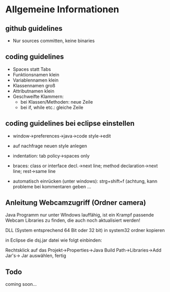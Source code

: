 Allgemeine Informationen
========================

github guidelines
-----------------
- Nur sources committen, keine binaries

coding guidelines
-----------------

- Spaces statt Tabs
- Funktionsnamen klein
- Variablennamen klein
- Klassennamen groß
- Attributnamen klein
- Geschweifte Klammern:
	- bei Klassen/Methoden: neue Zeile
	- bei if, while etc.: gleiche Zeile

coding guidelines bei eclipse einstellen
-----------------------------------------
- window->preferences->java->code style->edit
- auf nachfrage neuen style anlegen
- indentation: tab policy->spaces only
- braces: class or interface decl.->next line; method declaration->next line; rest->same line

- automatisch einrücken (unter windows): strg+shift+f
(achtung, kann probleme bei kommentaren geben ...

Anleitung Webcamzugriff (Ordner camera)
-------------------
Java Programm nur unter WIndows lauffähig, ist ein Krampf passende Webcam Libraries zu finden, die auch noch aktualisiert werden!

DLL (System entsprechend 64 Bit oder 32 bit) in system32 ordner kopieren

in Eclipse die dsj.jar datei wie folgt einbinden:

Rechtsklick auf das Projekt->Properties->Java Build Path->Libraries->Add Jar's-> Jar auswählen, fertig

Todo
----
coming soon...